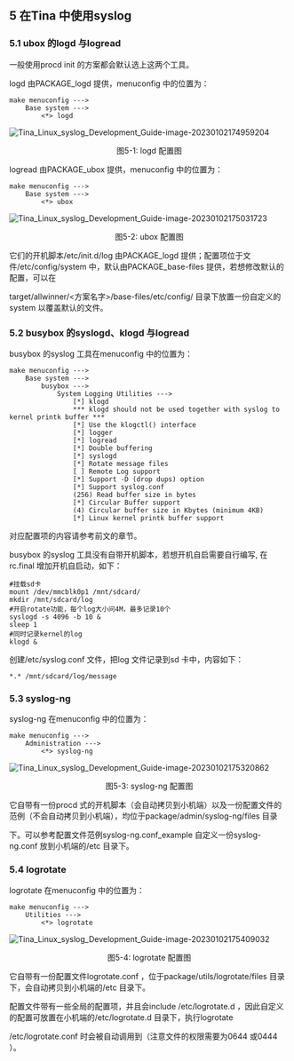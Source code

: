 ## 5 在Tina 中使用syslog

### 5.1 ubox 的logd 与logread

一般使用procd init 的方案都会默认选上这两个工具。

logd 由PACKAGE_logd 提供，menuconfig 中的位置为：

```
make menuconfig --->
    Base system --->
    	<*> logd
```

![Tina_Linux_syslog_Development_Guide-image-20230102174959204](https://cdn.staticaly.com/gh/DongshanPI/Docs-Photos@master/Tina-Sdk/Tina_Linux_syslog_Development_Guide-image-20230102174959204.png)

<center>图5-1: logd 配置图</center>

logread 由PACKAGE_ubox 提供，menuconfig 中的位置为：

```
make menuconfig --->
    Base system --->
    	<*> ubox
```

![Tina_Linux_syslog_Development_Guide-image-20230102175031723](https://cdn.staticaly.com/gh/DongshanPI/Docs-Photos@master/Tina-Sdk/Tina_Linux_syslog_Development_Guide-image-20230102175031723.png)

<center>图5-2: ubox 配置图</center>

它们的开机脚本/etc/init.d/log 由PACKAGE_logd 提供；配置项位于文件/etc/config/system 中，默认由PACKAGE_base-files 提供，若想修改默认的配置，可以在

target/allwinner/<方案名字>/base-files/etc/config/ 目录下放置一份自定义的system 以覆盖默认的文件。

### 5.2 busybox 的syslogd、klogd 与logread

busybox 的syslog 工具在menuconfig 中的位置为：

```
make menuconfig --->
    Base system --->
        busybox --->
            System Logging Utilities --->
                [*] klogd
                *** klogd should not be used together with syslog to kernel printk buffer ***
                [*] Use the klogctl() interface
                [*] logger
                [*] logread
                [*] Double buffering
                [*] syslogd
                [*] Rotate message files
                [ ] Remote Log support
                [*] Support -D (drop dups) option
                [*] Support syslog.conf
                (256) Read buffer size in bytes
                [*] Circular Buffer support
                (4) Circular buffer size in Kbytes (minimum 4KB)
                [*] Linux kernel printk buffer support
```

对应配置项的内容请参考前文的章节。

busybox 的syslog 工具没有自带开机脚本，若想开机自启需要自行编写, 在rc.final 增加开机自启动，如下：

```
#挂载sd卡
mount /dev/mmcblk0p1 /mnt/sdcard/
mkdir /mnt/sdcard/log
#开启rotate功能，每个log大小问4M，最多记录10个
syslogd -s 4096 -b 10 &
sleep 1
#同时记录kernel的log
klogd &
```

创建/etc/syslog.conf 文件，把log 文件记录到sd 卡中，内容如下：

```
*.* /mnt/sdcard/log/message
```

### 5.3 syslog-ng

syslog-ng 在menuconfig 中的位置为：

```
make menuconfig --->
    Administration --->
    	<*> syslog-ng
```

![Tina_Linux_syslog_Development_Guide-image-20230102175320862](https://cdn.staticaly.com/gh/DongshanPI/Docs-Photos@master/Tina-Sdk/Tina_Linux_syslog_Development_Guide-image-20230102175320862.png)

<center>图5-3: syslog-ng 配置图</center>

它自带有一份procd 式的开机脚本（会自动拷贝到小机端）以及一份配置文件的范例（不会自动拷贝到小机端），均位于package/admin/syslog-ng/files 目录

下。可以参考配置文件范例syslog-ng.conf_example 自定义一份syslog-ng.conf 放到小机端的/etc 目录下。

### 5.4 logrotate

logrotate 在menuconfig 中的位置为：

```
make menuconfig --->
    Utilities --->
    	<*> logrotate
```

![Tina_Linux_syslog_Development_Guide-image-20230102175409032](https://cdn.staticaly.com/gh/DongshanPI/Docs-Photos@master/Tina-Sdk/Tina_Linux_syslog_Development_Guide-image-20230102175409032.png)

<center>图5-4: logrotate 配置图</center>

它自带有一份配置文件logrotate.conf ，位于package/utils/logrotate/files 目录下，会自动拷贝到小机端的/etc 目录下。

配置文件带有一些全局的配置项，并且会include /etc/logrotate.d ，因此自定义的配置可放置在小机端的/etc/logrotate.d 目录下，执行logrotate 

/etc/logrotate.conf 时会被自动调用到（注意文件的权限需要为0644 或0444 ）。